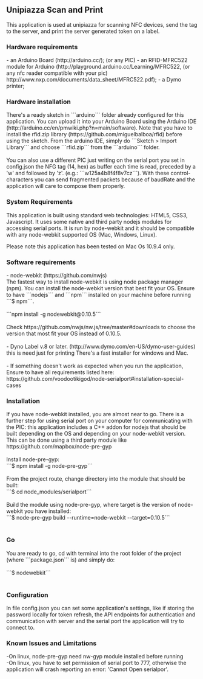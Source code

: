 <h2>Unipiazza Scan and Print</h2>
This application is used at unipiazza for scanning NFC devices, send the tag to the server, and print the server generated token on a label. 

<h3>Hardware requirements</h3>
- an Arduino Board (http://arduino.cc/); (or any PIC)
- an RFID-MFRC522 module for Arduino (http://playground.arduino.cc/Learning/MFRC522, (or any nfc reader compatible with your pic) http://www.nxp.com/documents/data_sheet/MFRC522.pdf);
- a Dymo printer;


<h3>Hardware installation</h3>
There's a ready sketch in ```arduino``` folder already configured for this application. You can upload it into your Arduino Board using the Arduino IDE (http://arduino.cc/en/pmwiki.php?n=main/software). Note that you have to install the rfid.zip library (https://github.com/miguelbalboa/rfid) before using the sketch. From the arduino IDE, simply do ```Sketch > Import Library``` and choose ```rfid.zip``` from the ```arduino``` folder.
<br/><br>
You can also use a different PIC just writing on the serial port you set in config.json the NFG tag (14, hex) as buffer each time is read, preceded by a 'w' and followed by 'z'. (e.g.: ```w125a4b8f4f8v7cz```). 
With these control-characters you can send fragmented packets because of baudRate and the application will care to compose them properly.

<h3>System Requirements</h3>
This application is built using standard web technologies: HTML5, CSS3, Javascript. It uses some native and third party nodejs modules for accessing serial ports. 
It is run by node-webkit and it should be compatible with any node-webkit supported OS (Mac, Windows, Linux). 

Please note this application has been tested on Mac Os 10.9.4 only.

<h3>Software requirements</h3>
- node-webkit (https://github.com/nwjs) 
<br/>
The fastest way to install node-webkit is using node package manager (npm). You can install the node-webkit version that best fit your OS. 
Ensure to have ```nodejs``` and ```npm``` installed on your machine before running ```$ npm```.
<br/><br/>
```npm install -g nodewebkit@0.10.5``` 
<br/><br/>
Check https://github.com/nwjs/nw.js/tree/master#downloads to choose the version that most fit your OS instead of 0.10.5.
<br/><br/>
- Dyno Label v.8 or later. (http://www.dymo.com/en-US/dymo-user-guides) <br/>this is need just for printing
There's a fast installer for windows and Mac.
<br/><br/>
- If something doesn't work as expected when you run the application, Ensure to have all requirements listed here: https://github.com/voodootikigod/node-serialport#installation-special-cases

<h3>Installation</h3>
If you have node-webkit installed, you are almost near to go.
There is a further step for using serial port on your computer for communicating with the PIC: this application includes a C++ addon for nodejs that should be built depending on the OS and depending on your node-webkit version. <br/>This can be done using a third party module like https://github.com/mapbox/node-pre-gyp
<br/><br/>Install node-pre-gyp:<br/>
```$ npm install -g node-pre-gyp``` <br/>
<br/>From the project route, change directory into the module that should be built:<br/>
```$ cd node_modules/serialport```<br/>
<br/>Build the module using node-pre-gyp, where target is the version of node-webkit you have installed:<br/>
```$ node-pre-gyp build --runtime=node-webkit --target=0.10.5```
<br/><br/>

<h3>Go</h3>
You are ready to go, cd with terminal into the root folder of the project (where ```package.json``` is) and simply do: 
<br/><br/>
```$ nodewebkit``` <br/><br/>

<h3>Configuration</h3>
In file config.json you can set some application's settings, like if storing the password locally for token refresh, the API endpoints for authentication and communication with server and the serial port the application will try to connect to.

<h3>Known Issues and Limitations</h3>
-On linux, node-pre-gyp need nw-gyp module installed before running<br/>
-On linux, you have to set permission of serial port to 777, otherwise the application will crash reporting an error: 'Cannot Open serialpor'. 

